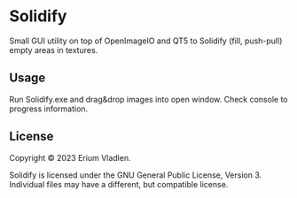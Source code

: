 # Solidify
Small GUI utility on top of OpenImageIO and QT5 to Solidify (fill, push-pull) empty areas in textures.

Usage
------------

Run Solidify.exe and drag&drop images into open window.
Check console to progress information.


License
-------

Copyright © 2023 Erium Vladlen.

Solidify is licensed under the GNU General Public License, Version 3.
Individual files may have a different, but compatible license.